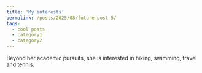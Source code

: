 ```yaml
---
title: 'My interests'
permalink: /posts/2025/08/future-post-5/
tags:
  - cool posts
  - category1
  - category2
---
```


Beyond her academic pursuits, she is interested in hiking, swimming, travel and tennis.
 

